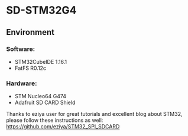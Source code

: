 # SD-STM32G4

## Environment
### Software:
- STM32CubeIDE 1.16.1
- FatFS R0.12c

### Hardware:
- STM Nucleo64 G474
- Adafruit SD CARD Shield

Thanks to eziya user for great tutorials and excellent blog about STM32, please follow these instructions as well: https://github.com/eziya/STM32_SPI_SDCARD